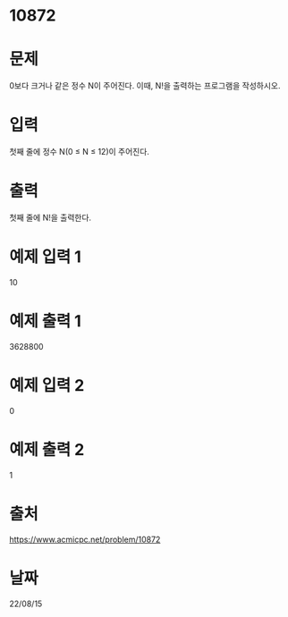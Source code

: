 # 10872

# 문제
0보다 크거나 같은 정수 N이 주어진다. 이때, N!을 출력하는 프로그램을 작성하시오.

# 입력
첫째 줄에 정수 N(0 ≤ N ≤ 12)이 주어진다.

# 출력
첫째 줄에 N!을 출력한다.

# 예제 입력 1 
10

# 예제 출력 1 
3628800

# 예제 입력 2 
0

# 예제 출력 2 
1

# 출처
https://www.acmicpc.net/problem/10872

# 날짜
22/08/15
